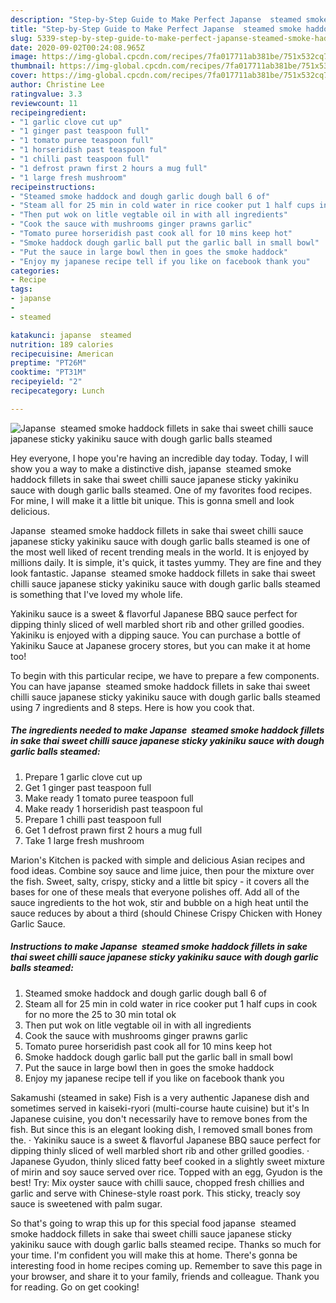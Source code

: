 ```yaml
---
description: "Step-by-Step Guide to Make Perfect Japanse  steamed smoke haddock fillets in sake thai sweet chilli sauce japanese sticky yakiniku sauce with dough garlic balls steamed"
title: "Step-by-Step Guide to Make Perfect Japanse  steamed smoke haddock fillets in sake thai sweet chilli sauce japanese sticky yakiniku sauce with dough garlic balls steamed"
slug: 5339-step-by-step-guide-to-make-perfect-japanse-steamed-smoke-haddock-fillets-in-sake-thai-sweet-chilli-sauce-japanese-sticky-yakiniku-sauce-with-dough-garlic-balls-steamed
date: 2020-09-02T00:24:08.965Z
image: https://img-global.cpcdn.com/recipes/7fa017711ab381be/751x532cq70/japanse-steamed-smoke-haddock-fillets-in-sake-thai-sweet-chilli-sauce-japanese-sticky-yakiniku-sauc-recipe-main-photo.jpg
thumbnail: https://img-global.cpcdn.com/recipes/7fa017711ab381be/751x532cq70/japanse-steamed-smoke-haddock-fillets-in-sake-thai-sweet-chilli-sauce-japanese-sticky-yakiniku-sauc-recipe-main-photo.jpg
cover: https://img-global.cpcdn.com/recipes/7fa017711ab381be/751x532cq70/japanse-steamed-smoke-haddock-fillets-in-sake-thai-sweet-chilli-sauce-japanese-sticky-yakiniku-sauc-recipe-main-photo.jpg
author: Christine Lee
ratingvalue: 3.3
reviewcount: 11
recipeingredient:
- "1 garlic clove cut up"
- "1 ginger past teaspoon full"
- "1 tomato puree teaspoon full"
- "1 horseridish past teaspoon ful"
- "1 chilli past teaspoon full"
- "1 defrost prawn first 2 hours a mug full"
- "1 large fresh mushroom"
recipeinstructions:
- "Steamed smoke haddock and dough garlic dough ball 6 of"
- "Steam all for 25 min in cold water in rice cooker put 1 half cups in cook for no more the 25 to 30 min total ok"
- "Then put wok on litle vegtable oil in with all ingredients"
- "Cook the sauce with mushrooms ginger prawns garlic"
- "Tomato puree horseridish past cook all for 10 mins keep hot"
- "Smoke haddock dough garlic ball put the garlic ball in small bowl"
- "Put the sauce in large bowl then in goes the smoke haddock"
- "Enjoy my japanese recipe tell if you like on facebook thank you"
categories:
- Recipe
tags:
- japanse
- 
- steamed

katakunci: japanse  steamed 
nutrition: 189 calories
recipecuisine: American
preptime: "PT26M"
cooktime: "PT31M"
recipeyield: "2"
recipecategory: Lunch

---
```



![Japanse  steamed smoke haddock fillets in sake thai sweet chilli sauce japanese sticky yakiniku sauce with dough garlic balls steamed](https://img-global.cpcdn.com/recipes/7fa017711ab381be/751x532cq70/japanse-steamed-smoke-haddock-fillets-in-sake-thai-sweet-chilli-sauce-japanese-sticky-yakiniku-sauc-recipe-main-photo.jpg)

Hey everyone, I hope you're having an incredible day today. Today, I will show you a way to make a distinctive dish, japanse  steamed smoke haddock fillets in sake thai sweet chilli sauce japanese sticky yakiniku sauce with dough garlic balls steamed. One of my favorites food recipes. For mine, I will make it a little bit unique. This is gonna smell and look delicious.

Japanse  steamed smoke haddock fillets in sake thai sweet chilli sauce japanese sticky yakiniku sauce with dough garlic balls steamed is one of the most well liked of recent trending meals in the world. It is enjoyed by millions daily. It is simple, it's quick, it tastes yummy. They are fine and they look fantastic. Japanse  steamed smoke haddock fillets in sake thai sweet chilli sauce japanese sticky yakiniku sauce with dough garlic balls steamed is something that I've loved my whole life.

Yakiniku sauce is a sweet &amp; flavorful Japanese BBQ sauce perfect for dipping thinly sliced of well marbled short rib and other grilled goodies. Yakiniku is enjoyed with a dipping sauce. You can purchase a bottle of Yakiniku Sauce at Japanese grocery stores, but you can make it at home too!


To begin with this particular recipe, we have to prepare a few components. You can have japanse  steamed smoke haddock fillets in sake thai sweet chilli sauce japanese sticky yakiniku sauce with dough garlic balls steamed using 7 ingredients and 8 steps. Here is how you cook that.

<!--inarticleads1-->

##### The ingredients needed to make Japanse  steamed smoke haddock fillets in sake thai sweet chilli sauce japanese sticky yakiniku sauce with dough garlic balls steamed:

1. Prepare 1 garlic clove cut up
1. Get 1 ginger past teaspoon full
1. Make ready 1 tomato puree teaspoon full
1. Make ready 1 horseridish past teaspoon ful
1. Prepare 1 chilli past teaspoon full
1. Get 1 defrost prawn first 2 hours a mug full
1. Take 1 large fresh mushroom


Marion&#39;s Kitchen is packed with simple and delicious Asian recipes and food ideas. Combine soy sauce and lime juice, then pour the mixture over the fish. Sweet, salty, crispy, sticky and a little bit spicy - it covers all the bases for one of these meals that everyone polishes off. Add all of the sauce ingredients to the hot wok, stir and bubble on a high heat until the sauce reduces by about a third (should Chinese Crispy Chicken with Honey Garlic Sauce. 

<!--inarticleads2-->

##### Instructions to make Japanse  steamed smoke haddock fillets in sake thai sweet chilli sauce japanese sticky yakiniku sauce with dough garlic balls steamed:

1. Steamed smoke haddock and dough garlic dough ball 6 of
1. Steam all for 25 min in cold water in rice cooker put 1 half cups in cook for no more the 25 to 30 min total ok
1. Then put wok on litle vegtable oil in with all ingredients
1. Cook the sauce with mushrooms ginger prawns garlic
1. Tomato puree horseridish past cook all for 10 mins keep hot
1. Smoke haddock dough garlic ball put the garlic ball in small bowl
1. Put the sauce in large bowl then in goes the smoke haddock
1. Enjoy my japanese recipe tell if you like on facebook thank you


Sakamushi (steamed in sake) Fish is a very authentic Japanese dish and sometimes served in kaiseki-ryori (multi-course haute cuisine) but it&#39;s In Japanese cuisine, you don&#39;t necessarily have to remove bones from the fish. But since this is an elegant looking dish, I removed small bones from the. · Yakiniku sauce is a sweet &amp; flavorful Japanese BBQ sauce perfect for dipping thinly sliced of well marbled short rib and other grilled goodies. · Japanese Gyudon, thinly sliced fatty beef cooked in a slightly sweet mixture of mirin and soy sauce served over rice. Topped with an egg, Gyudon is the best! Try: Mix oyster sauce with chilli sauce, chopped fresh chillies and garlic and serve with Chinese-style roast pork. This sticky, treacly soy sauce is sweetened with palm sugar. 

So that's going to wrap this up for this special food japanse  steamed smoke haddock fillets in sake thai sweet chilli sauce japanese sticky yakiniku sauce with dough garlic balls steamed recipe. Thanks so much for your time. I'm confident you will make this at home. There's gonna be interesting food in home recipes coming up. Remember to save this page in your browser, and share it to your family, friends and colleague. Thank you for reading. Go on get cooking!
